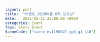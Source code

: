 ```yaml
---
layout: post
title:  "이벤트_2019여름_0화_오프닝"
date:   2021-02-22 23:00:00 +0000
categories: Event
Tags: Story Event
SceneCode: ["scene_evt190627_cp0_q1_s10"]
---
```

